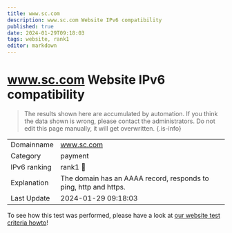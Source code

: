 ```yaml
---
title: www.sc.com
description: www.sc.com Website IPv6 compatibility
published: true
date: 2024-01-29T09:18:03
tags: website, rank1
editor: markdown
---
```


# www.sc.com Website IPv6 compatibility

> The results shown here are accumulated by automation. If you think the data shown is wrong, please contact the administrators. 
> Do not edit this page manually, it will get overwritten.
{.is-info}


|   |   |
| - | - |
| Domainname | www.sc.com
| Category | payment |
| IPv6 ranking | rank1 :1st_place_medal: |
| Explanation | The domain has an AAAA record, responds to ping, http and https. |
| Last Update | 2024-01-29 09:18:03 |

To see how this test was performed, please have a look at [our website test criteria howto](/howto/testcriteria/website)!

